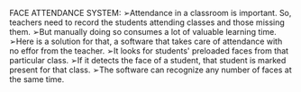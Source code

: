 FACE ATTENDANCE SYSTEM:
➢Attendance in a classroom is important.  So, teachers need to record the students attending classes and those missing them.
➢But manually doing so consumes a lot of valuable learning time.
➢Here is a solution for that, a software that takes care of attendance with no effor from the teacher.
➢It looks for students' preloaded faces from that particular class.
➢If it detects the face of a student, that student is marked present for that class. 
➢The software can recognize any number of faces at the same time.
